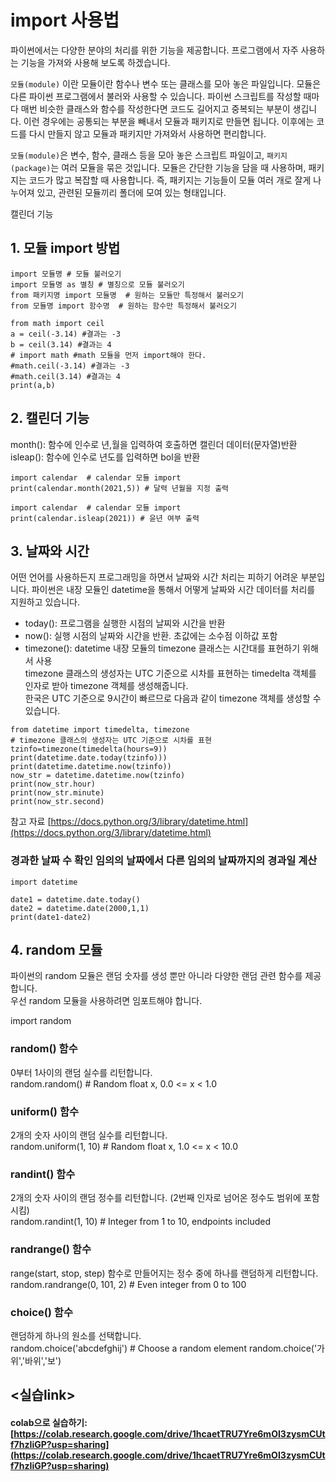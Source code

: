 # import 사용법  

파이썬에서는 다양한 분야의 처리를 위한 기능을 제공합니다.
프로그램에서 자주 사용하는 기능을 가져와 사용해 보도록 하겠습니다. 

`모듈(module)` 이란
모듈이란 함수나 변수 또는 클래스를 모아 놓은 파일입니다.
모듈은 다른 파이썬 프로그램에서 불러와 사용할 수 있습니다. 파이썬 스크립트를 작성할 때마다 매번 비슷한 클래스와 함수를 작성한다면 코드도 길어지고 중복되는 부분이 생깁니다. 이런 경우에는 공통되는 부분을 빼내서 모듈과 패키지로 만들면 됩니다. 이후에는 코드를 다시 만들지 않고 모듈과 패키지만 가져와서 사용하면 편리합니다.

`모듈(module)`은 변수, 함수, 클래스 등을 모아 놓은 스크립트 파일이고, `패키지(package)`는 여러 모듈을 묶은 것입니다. 모듈은 간단한 기능을 담을 때 사용하며, 패키지는 코드가 많고 복잡할 때 사용합니다. 즉, 패키지는 기능들이 모듈 여러 개로 잘게 나누어져 있고, 관련된 모듈끼리 폴더에 모여 있는 형태입니다.

캘린더 기능

## 1. 모듈 import 방법
```
import 모듈명 # 모듈 불러오기
import 모듈명 as 별칭 # 별칭으로 모듈 불러오기
from 패키지명 import 모듈명  # 원하는 모듈만 특정해서 불러오기
from 모듈명 import 함수명  # 원하는 함수만 특정해서 불러오기 
```
```
from math import ceil
a = ceil(-3.14) #결과는 -3
b = ceil(3.14) #결과는 4
# import math #math 모듈을 먼저 import해야 한다.
#math.ceil(-3.14) #결과는 -3
#math.ceil(3.14) #결과는 4
print(a,b)
```
## 2. 캘린더 기능  
month(): 함수에 인수로 년,월을 입력하여 호출하면 캘린더 데이터(문자열)반환  
isleap(): 함수에 인수로 년도를 입력하면 bol을 반환  
```
import calendar  # calendar 모듈 import
print(calendar.month(2021,5)) # 달력 년월을 지정 출력
```
```
import calendar  # calendar 모듈 import
print(calendar.isleap(2021)) # 윤년 여부 출력
```
## 3. 날짜와 시간  

어떤 언어를 사용하든지 프로그래밍을 하면서 날짜와 시간 처리는 피하기 어려운 부분입니다. 파이썬은 내장 모듈인 datetime을 통해서 어떻게 날짜와 시간 데이터를 처리를 지원하고 있습니다.

* today(): 프로그램을 실행한 시점의 날찌와 시간을 반환  
* now(): 실행 시점의 날짜와 시간을 반환. 초값에는 소수점 이하값 포함  
* timezone(): datetime 내장 모듈의 timezone 클래스는 시간대를 표현하기 위해서 사용   
timezone 클래스의 생성자는 UTC 기준으로 시차를 표현하는 timedelta 객체를 인자로 받아 timezone 객체를 생성해줍니다.  
한국은 UTC 기준으로 9시간이 빠르므로 다음과 같이 timezone 객체를 생성할 수 있습니다.  
```
from datetime import timedelta, timezone
# timezone 클래스의 생성자는 UTC 기준으로 시차를 표현
tzinfo=timezone(timedelta(hours=9))
print(datetime.date.today(tzinfo)))
print(datetime.datetime.now(tzinfo))
now_str = datetime.datetime.now(tzinfo)
print(now_str.hour)
print(now_str.minute)
print(now_str.second)
```
참고 자료 [https://docs.python.org/3/library/datetime.html](https://docs.python.org/3/library/datetime.html)  

### 경과한 날짜 수 확인 임의의 날짜에서 다른 임의의 날짜까지의 경과일 계산  
```
import datetime 

date1 = datetime.date.today()
date2 = datetime.date(2000,1,1)
print(date1-date2)
```

## 4. random 모듈
파이썬의 random 모듈은 랜덤 숫자를 생성 뿐만 아니라 다양한 랜덤 관련 함수를 제공합니다.  
우선 random 모듈을 사용하려면 임포트해야 합니다.

import random

### random() 함수  
0부터 1사이의 랜덤 실수를 리턴합니다.  
random.random() # Random float x, 0.0 <= x < 1.0

### uniform() 함수  
2개의 숫자 사이의 랜덤 실수를 리턴합니다.  
random.uniform(1, 10) # Random float x, 1.0 <= x < 10.0

### randint() 함수  
2개의 숫자 사이의 랜덤 정수를 리턴합니다. (2번째 인자로 넘어온 정수도 범위에 포함시킴)  
random.randint(1, 10) # Integer from 1 to 10, endpoints included

### randrange() 함수
range(start, stop, step) 함수로 만들어지는 정수 중에 하나를 랜덤하게 리턴합니다.  
random.randrange(0, 101, 2) # Even integer from 0 to 100

### choice() 함수  
랜덤하게 하나의 원소를 선택합니다.   
random.choice('abcdefghij') # Choose a random element random.choice('가위','바위','보')

## <실습link>
#### colab으로 실습하기: [https://colab.research.google.com/drive/1hcaetTRU7Yre6mOI3zysmCUtf7hzIiGP?usp=sharing](https://colab.research.google.com/drive/1hcaetTRU7Yre6mOI3zysmCUtf7hzIiGP?usp=sharing)

